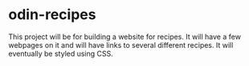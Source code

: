 # odin-recipes
This project will be for building a website for recipes. It will have a few webpages on it and will have links to several different recipes. It will eventually be styled using CSS.